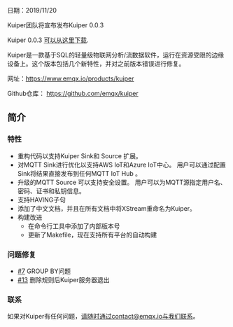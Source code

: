 日期：2019/11/20

Kuiper团队将宣布发布Kuiper 0.0.3

Kuiper 0.0.3 [可以从这里下载](https://github.com/emqx/kuiper/releases/tag/0.0.3).

Kuiper是一款基于SQL的轻量级物联网分析/流数据软件，运行在资源受限的边缘设备上。这个版本包括几个新特性，并对之前版本错误进行修复。

网址：https://www.emqx.io/products/kuiper

Github仓库： https://github.com/emqx/kuiper

## 简介

### 特性

- 重构代码以支持Kuiper Sink和 Source 扩展。
- 对MQTT Sink进行优化以支持AWS IoT和Azure IoT中心。 用户可以通过配置Sink将结果直接发布到任何MQTT IoT Hub 。
- 升级的MQTT Source 可以支持安全设置。 用户可以为MQTT源指定用户名、密码、证书和私钥信息。
- 支持HAVING子句
- 添加了中文文档，并且在所有文档中将XStream重命名为Kuiper。
- 构建改进
  - 在命令行工具中添加了内部版本号
  - 更新了Makefile，现在支持所有平台的自动构建

### 问题修复

- [#7](https://github.com/emqx/kuiper/issues/7) GROUP BY问题
- [#13](https://github.com/emqx/kuiper/issues/13) 删除规则后Kuiper服务器退出

### 联系

如果对Kuiper有任何问题，请随时通过contact@emqx.io与我们联系。



